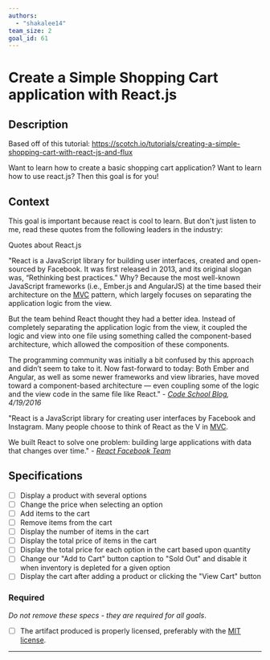 ```yaml
---
authors:
  - "shakalee14"
team_size: 2
goal_id: 61
---
```


# Create a Simple Shopping Cart application with React.js 

## Description

Based off of this tutorial: https://scotch.io/tutorials/creating-a-simple-shopping-cart-with-react-js-and-flux

Want to learn how to create a basic shopping cart application? Want to learn how to use react.js? Then this goal is for you! 
## Context

This goal is important because react is cool to learn. But don't just listen to me, read these quotes from the following leaders in the industry:

Quotes about React.js

"React is a JavaScript library for building user interfaces, created and open-sourced by Facebook. It was first released in 2013, and its original slogan was, “Rethinking best practices.” Why? Because the most well-known JavaScript frameworks (i.e., Ember.js and AngularJS) at the time based their architecture on the [MVC](https://en.wikipedia.org/wiki/Model%E2%80%93view%E2%80%93controller) pattern, which largely focuses on separating the application logic from the view.

But the team behind React thought they had a better idea. Instead of completely separating the application logic from the view, it coupled the logic and view into one file using something called the component-based architecture, which allowed the composition of these components.

The programming community was initially a bit confused by this approach and didn’t seem to take to it. Now fast-forward to today: Both Ember and Angular, as well as some newer frameworks and view libraries, have moved toward a component-based architecture — even coupling some of the logic and the view code in the same file like React." - _[Code School Blog](https://www.codeschool.com/blog/2016/04/19/why-learn-react/), 4/19/2016_

"React is a JavaScript library for creating user interfaces by Facebook and Instagram. Many people choose to think of React as the V in [MVC](https://en.wikipedia.org/wiki/Model%E2%80%93view%E2%80%93controller).

We built React to solve one problem: building large applications with data that changes over time." 
                            - [_React Facebook Team_](https://facebook.github.io/react/docs/why-react.html)
## Specifications
- [ ] Display a product with several options
- [ ] Change the price when selecting an option
- [ ] Add items to the cart
- [ ] Remove items from the cart
- [ ] Display the number of items in the cart
- [ ] Display the total price of items in the cart
- [ ] Display the total price for each option in the cart based upon quantity
- [ ] Change our "Add to Cart" button caption to "Sold Out" and disable it when inventory is depleted for a given option
- [ ] Display the cart after adding a product or clicking the "View Cart" button
### Required

_Do not remove these specs - they are required for all goals_.
- [ ] The artifact produced is properly licensed, preferably with the [MIT license](https://opensource.org/licenses/MIT).

---





